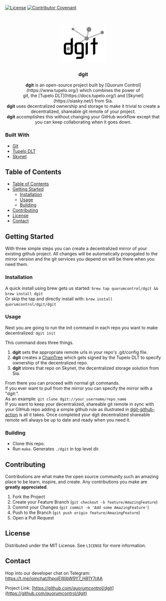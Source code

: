 
[![License](http://img.shields.io/:license-mit-blue.svg?style=flat-square)](http://badges.mit-license.org)
[![Contributor Covenant](https://img.shields.io/badge/Contributor%20Covenant-v2.0%20adopted-ff69b4.svg)](CODE_OF_CONDUCT.md)

<!-- PROJECT LOGO -->
<br />
<p align="center">
  <a href="https://github.com/quorumcontrol/dgit">
    <img src="dgit-black.png" alt="Logo" width="150" height="125">
  </a>

  <h3 align="center">dgit</h3>

  <p align="center">
    <b>dgit</b> is an open-source project built by [Quorum Control](https://www.tupelo.org/) which combines
    the power of <br>git, the [Tupelo DLT](https://docs.tupelo.org/) and [Skynet](https://siasky.net/) from Sia.  <br>
    <b>dgit</b> uses decentralized ownership and storage to make it trivial to
    create a decentralized, shareable git remote of your project.<br>
    <b>dgit</b> accomplishes this without changing your GitHub workflow except that you can keep collaborating when it goes down.<br>
  </p>
</p>

### Built With

* [Git](https://git-scm.com/)
* [Tupelo DLT](https://docs.tupelo.org/)
* [Skynet](https://siasky.net/)

<!-- TABLE OF CONTENTS -->
## Table of Contents

- [Table of Contents](#table-of-contents)
- [Getting Started](#getting-started)
  - [Installation](#installation)
  - [Usage](#usage)
  - [Building](#building)
- [Contributing](#contributing)
- [License](#license)
- [Contact](#contact)

<!-- GETTING STARTED -->
## Getting Started
With three simple steps you can create a decentralized mirror of your existing github project.
All changes will be automatically propogated to the mirror version and the git services you depend on will be there when you need them.

### Installation
A quick install using brew gets us started: 
`brew tap quorumcontrol/dgit && brew install dgit` <br>
Or skip the tap and directly install with: 
`brew install quorumcontrol/dgit/dgit`

### Usage
Next you are going to run the init command in each repo you want to make decentralized:
`dgit init`

This command does three things.<br>
1. <b>dgit</b> sets the appropriate remote urls in your repo's .git/config file.<br>
2. <b>dgit</b> creates a [ChainTree](https://docs.tupelo.org/docs/chaintree.html) which gets signed by the Tupelo DLT to specify ownership of the decentralized repo.<br>
3. <b>dgit</b> stores that repo on Skynet, the decentralized storage solution from Sia. 

From there you can proceed with normal git commands.<br>
If you ever want to pull from the mirror you can specify the mirror with a "dgit:".<br>
As an example:
`git clone dgit://your_username/repo_name`
<br>
If you want to keep your decentralized, shareable git remote in sync with your GitHub repo adding
a simple github rule as illustrated in [dgit-github-action](https://github.com/quorumcontrol/dgit-github-action) is all it takes.  Once completed your  dgit decentralized shareable remote will always be up to date and ready when you need it.<br>

### Building
- Clone this repo.
- Run `make`. Generates `./dgit` in top level dir.

<!-- CONTRIBUTING -->
## Contributing

Contributions are what make the open source community such an amazing place to be learn, inspire, and create. Any contributions you make are **greatly appreciated**.

1. Fork the Project
2. Create your Feature Branch (`git checkout -b feature/AmazingFeature`)
3. Commit your Changes (`git commit -m 'Add some AmazingFeature'`)
4. Push to the Branch (`git push origin feature/AmazingFeature`)
5. Open a Pull Request

<!-- LICENSE -->
## License

Distributed under the MIT License. See `LICENSE` for more information.

<!-- CONTACT -->
## Contact

Hop into our developer chat on Telegram: https://t.me/joinchat/IhpojEWjbW9Y7_H81Y7rAA

Project Link: [https://github.com/quorumcontrol/dgit](https://github.com/quorumcontrol/dgit)
